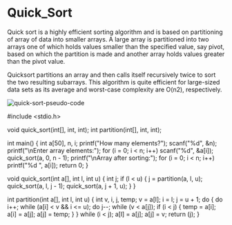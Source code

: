 
# Quick_Sort

Quick sort is a highly efficient sorting algorithm and is based on partitioning of array of data into smaller arrays. A large array is partitioned into two arrays one of which holds values smaller than the specified value, say pivot, based on which the partition is made and another array holds values greater than the pivot value.

Quicksort partitions an array and then calls itself recursively twice to sort the two resulting subarrays. This algorithm is quite efficient for large-sized data sets as its average and worst-case complexity are O(n2), respectively.

![quick-sort-pseudo-code](https://user-images.githubusercontent.com/81616253/133014874-2862069c-64b5-4385-8852-76bda95cc663.png)

#include <stdio.h>

void quick_sort(int[], int, int);
int partition(int[], int, int);

int main()
{
    int a[50], n, i;
    printf("How many elements?");
    scanf("%d", &n);
    printf("\nEnter array elements:");
    for (i = 0; i < n; i++)
        scanf("%d", &a[i]);
    quick_sort(a, 0, n - 1);
    printf("\nArray after sorting:");
    for (i = 0; i < n; i++)
        printf("%d ", a[i]);
    return 0;
}

void quick_sort(int a[], int l, int u)
{
    int j;
    if (l < u)
    {
        j = partition(a, l, u);
        quick_sort(a, l, j - 1);
        quick_sort(a, j + 1, u);
    }
}

int partition(int a[], int l, int u)
{
    int v, i, j, temp;
    v = a[l];
    i = l;
    j = u + 1;
    do
    {
        do
            i++;
        while (a[i] < v && i <= u);
        do
            j--;
        while (v < a[j]);
        if (i < j)
        {
            temp = a[i];
            a[i] = a[j];
            a[j] = temp;
        }
    } while (i < j);
    a[l] = a[j];
    a[j] = v;
    return (j);
}

